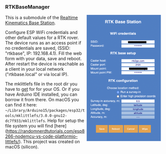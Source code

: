 ### RTKBaseManager

<img align="right" src="./screenshots/RTKBaseManager.png" width="240"> 

This is a submodule of the 
[Realtime Kinematics Base Station](https://github.com/audio-communication-group/RTKBaseStation).

Configure ESP WiFi credentials and other default values for a RTK rover. 
The device runs as an access point if no credentials are saved, (SSID: 
"rtkbase", IP: 192.168.4.1). 
Fill the web form with your data, save and reboot. 
After restart the device is reachable as a client in your local network ("rtkbase.local" or via local IP).


The mklittlefs file in the root dir you have to [get](https://github.com/earlephilhower/mklittlefs/releases) for for your OS.
Or if you have Arduino IDE installed, you can borrow it from there. On macOS you can find it here: `~/Library/Arduino15/packages/esp32/tools/mklittlefs/3.0.0-gnu12-dc7f933/mklittlefs`.  Help for setup the file system you will find [here] (https://randomnerdtutorials.com/esp8266-nodemcu-vs-code-platformio-littlefs/). This project was created on macOS (silicon).
